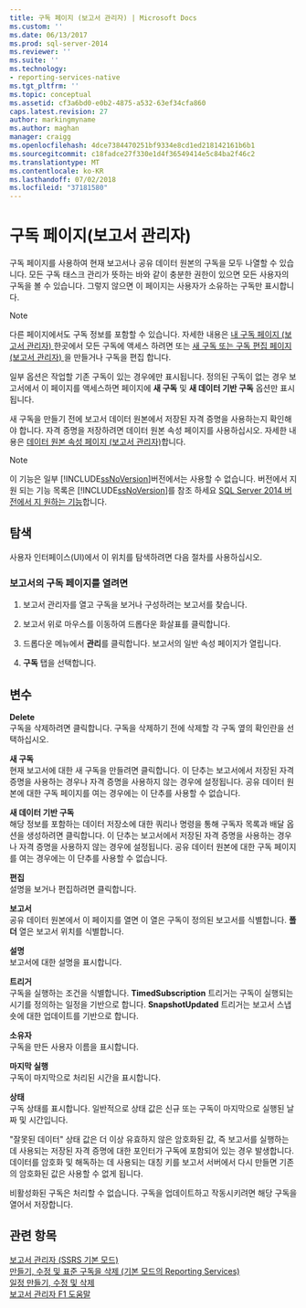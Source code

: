 ```yaml
---
title: 구독 페이지 (보고서 관리자) | Microsoft Docs
ms.custom: ''
ms.date: 06/13/2017
ms.prod: sql-server-2014
ms.reviewer: ''
ms.suite: ''
ms.technology:
- reporting-services-native
ms.tgt_pltfrm: ''
ms.topic: conceptual
ms.assetid: cf3a6bd0-e0b2-4875-a532-63ef34cfa860
caps.latest.revision: 27
author: markingmyname
ms.author: maghan
manager: craigg
ms.openlocfilehash: 4dce7384470251bf9334e8cd1ed218142161b6b1
ms.sourcegitcommit: c18fadce27f330e1d4f36549414e5c84ba2f46c2
ms.translationtype: MT
ms.contentlocale: ko-KR
ms.lasthandoff: 07/02/2018
ms.locfileid: "37181580"
---
```

# <a name="subscriptions-page-report-manager"></a>구독 페이지(보고서 관리자)
  구독 페이지를 사용하여 현재 보고서나 공유 데이터 원본의 구독을 모두 나열할 수 있습니다. 모든 구독 태스크 관리가 뜻하는 바와 같이 충분한 권한이 있으면 모든 사용자의 구독을 볼 수 있습니다. 그렇지 않으면 이 페이지는 사용자가 소유하는 구독만 표시합니다.  
  
> [!NOTE]  
>  다른 페이지에서도 구독 정보를 포함할 수 있습니다. 자세한 내용은 [내 구독 페이지 &#40;보고서 관리자&#41; ](../../2014/reporting-services/my-subscriptions-page-report-manager.md) 한곳에서 모든 구독에 액세스 하려면 또는 [새 구독 또는 구독 편집 페이지 &#40;보고서 관리자&#41; ](../../2014/reporting-services/new-subscription-or-edit-subscription-page-report-manager.md) 을 만들거나 구독을 편집 합니다.  
  
 일부 옵션은 작업할 기존 구독이 있는 경우에만 표시됩니다. 정의된 구독이 없는 경우 보고서에서 이 페이지를 액세스하면 페이지에 **새 구독** 및 **새 데이터 기반 구독** 옵션만 표시됩니다.  
  
 새 구독을 만들기 전에 보고서 데이터 원본에서 저장된 자격 증명을 사용하는지 확인해야 합니다. 자격 증명을 저장하려면 데이터 원본 속성 페이지를 사용하십시오. 자세한 내용은 [데이터 원본 속성 페이지 &#40;보고서 관리자&#41;](../../2014/reporting-services/data-sources-properties-page-report-manager.md)합니다.  
  
> [!NOTE]  
>  이 기능은 일부 [!INCLUDE[ssNoVersion](../includes/ssnoversion-md.md)]버전에서는 사용할 수 없습니다. 버전에서 지원 되는 기능 목록은 [!INCLUDE[ssNoVersion](../includes/ssnoversion-md.md)]를 참조 하세요 [SQL Server 2014 버전에서 지 원하는 기능](../../2014/getting-started/features-supported-by-the-editions-of-sql-server-2014.md)합니다.  
  
## <a name="navigation"></a>탐색  
 사용자 인터페이스(UI)에서 이 위치를 탐색하려면 다음 절차를 사용하십시오.  
  
### <a name="to-open-the-subscriptions-page-for-report"></a>보고서의 구독 페이지를 열려면  
  
1.  보고서 관리자를 열고 구독을 보거나 구성하려는 보고서를 찾습니다.  
  
2.  보고서 위로 마우스를 이동하여 드롭다운 화살표를 클릭합니다.  
  
3.  드롭다운 메뉴에서 **관리**를 클릭합니다. 보고서의 일반 속성 페이지가 열립니다.  
  
4.  **구독** 탭을 선택합니다.  
  
## <a name="options"></a>변수  
 **Delete**  
 구독을 삭제하려면 클릭합니다. 구독을 삭제하기 전에 삭제할 각 구독 옆의 확인란을 선택하십시오.  
  
 **새 구독**  
 현재 보고서에 대한 새 구독을 만들려면 클릭합니다. 이 단추는 보고서에서 저장된 자격 증명을 사용하는 경우나 자격 증명을 사용하지 않는 경우에 설정됩니다. 공유 데이터 원본에 대한 구독 페이지를 여는 경우에는 이 단추를 사용할 수 없습니다.  
  
 **새 데이터 기반 구독**  
 해당 정보를 포함하는 데이터 저장소에 대한 쿼리나 명령을 통해 구독자 목록과 배달 옵션을 생성하려면 클릭합니다. 이 단추는 보고서에서 저장된 자격 증명을 사용하는 경우나 자격 증명을 사용하지 않는 경우에 설정됩니다. 공유 데이터 원본에 대한 구독 페이지를 여는 경우에는 이 단추를 사용할 수 없습니다.  
  
 **편집**  
 설명을 보거나 편집하려면 클릭합니다.  
  
 **보고서**  
 공유 데이터 원본에서 이 페이지를 열면 이 열은 구독이 정의된 보고서를 식별합니다. **폴더** 열은 보고서 위치를 식별합니다.  
  
 **설명**  
 보고서에 대한 설명을 표시합니다.  
  
 **트리거**  
 구독을 실행하는 조건을 식별합니다. **TimedSubscription** 트리거는 구독이 실행되는 시기를 정의하는 일정을 기반으로 합니다. **SnapshotUpdated** 트리거는 보고서 스냅숏에 대한 업데이트를 기반으로 합니다.  
  
 **소유자**  
 구독을 만든 사용자 이름을 표시합니다.  
  
 **마지막 실행**  
 구독이 마지막으로 처리된 시간을 표시합니다.  
  
 **상태**  
 구독 상태를 표시합니다. 일반적으로 상태 값은 신규 또는 구독이 마지막으로 실행된 날짜 및 시간입니다.  
  
 "잘못된 데이터" 상태 값은 더 이상 유효하지 않은 암호화된 값, 즉 보고서를 실행하는 데 사용되는 저장된 자격 증명에 대한 포인터가 구독에 포함되어 있는 경우 발생합니다. 데이터를 암호화 및 해독하는 데 사용되는 대칭 키를 보고서 서버에서 다시 만들면 기존의 암호화된 값은 사용할 수 없게 됩니다.  
  
 비활성화된 구독은 처리할 수 없습니다. 구독을 업데이트하고 작동시키려면 해당 구독을 열어서 저장합니다.  
  
## <a name="see-also"></a>관련 항목  
 [보고서 관리자 &#40;SSRS 기본 모드&#41;](../../2014/reporting-services/report-manager-ssrs-native-mode.md)   
 [만들기, 수정 및 표준 구독을 삭제 &#40;기본 모드의 Reporting Services&#41;](subscriptions/create-and-manage-subscriptions-for-native-mode-report-servers.md)   
 [일정 만들기, 수정 및 삭제](subscriptions/create-modify-and-delete-schedules.md)   
 [보고서 관리자 F1 도움말](../../2014/reporting-services/report-manager-f1-help.md)  
  
  
